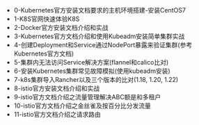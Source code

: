 - 0-Kubernetes官方安装文档要求的主机环境搭建-安装CentOS7
- 1-K8S官网快速体验K8S
- 2-Docker官方安装文档介绍和实战
- 3-Kubernetes官方文档介绍和使用Kubeadm安装简单集群实战
- 4-创建Deployment和Service通过NodePort暴露来验证集群(参考Kubernetes官方文档)
- 5-集群内无法访问Service解决方案(flannel和calico比对)
- 6-安装Kubernetes集群常见故障模拟(使用kubeadm安装)
- 7-k8s集群导入Rancher以及三个版本的比对(1.18, 1.20, 1.22)
- 8-istio官方安装文档介绍和实战
- 9-istio官方文档介绍之流量管理解决ABC额是和多租户
- 10-istio官方文档介绍之金丝雀及按百分比分发流量
- 11-istio官方文档介绍之请求路由